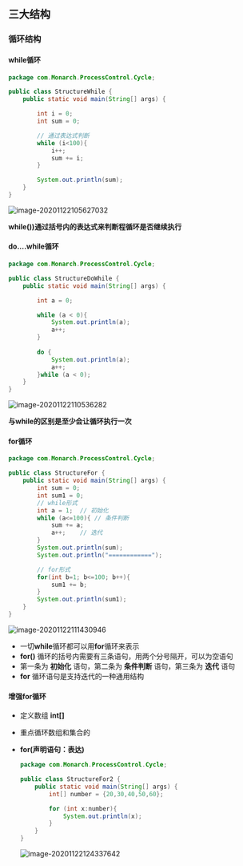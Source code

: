 ## 三大结构

### 循环结构



#### while循环

```java
package com.Monarch.ProcessControl.Cycle;

public class StructureWhile {
    public static void main(String[] args) {

        int i = 0;
        int sum = 0;

        // 通过表达式判断
        while (i<100){
            i++;
            sum += i;
        }

        System.out.println(sum);
    }
}
```

![image-20201122105627032](https://img2020.cnblogs.com/blog/2213660/202011/2213660-20201122105627204-1064395779.png)

**while())通过括号内的表达式来判断程循环是否继续执行** 

#### do....while循环

```java
package com.Monarch.ProcessControl.Cycle;

public class StructureDoWhile {
    public static void main(String[] args) {

        int a = 0;

        while (a < 0){
            System.out.println(a);
            a++;
        }
            
        do {
            System.out.println(a);
            a++;
        }while (a < 0);
    }
}
```

![image-20201122110536282](https://img2020.cnblogs.com/blog/2213660/202011/2213660-20201122110536460-774964967.png)

**与while的区别是至少会让循环执行一次** 

#### for循环

```java
package com.Monarch.ProcessControl.Cycle;

public class StructureFor {
    public static void main(String[] args) {
        int sum = 0;
        int sum1 = 0;
        // while形式
        int a = 1;  // 初始化
        while (a<=100){ // 条件判断
            sum += a;
            a++;    // 迭代
        }
        System.out.println(sum);
        System.out.println("============");

        // for形式
        for(int b=1; b<=100; b++){
            sum1 += b;
        }
        System.out.println(sum1);
    }
}
```

![image-20201122111430946](https://img2020.cnblogs.com/blog/2213660/202011/2213660-20201122111431132-965850489.png)

- 一切**while**循环都可以用**for**循环来表示
- **for()** 循环的括号内需要有三条语句，用两个分号隔开，可以为空语句
- 第一条为 **初始化** 语句，第二条为 **条件判断** 语句，第三条为 **迭代** 语句
- **for** 循环语句是支持迭代的一种通用结构



#### 增强for循环

- 定义数组  **int[]** 

- 重点循环数组和集合的

- **for(声明语句：表达)** 

    ```java
    package com.Monarch.ProcessControl.Cycle;
    
    public class StructureFor2 {
        public static void main(String[] args) {
            int[] number = {20,30,40,50,60};
    
            for (int x:number){
                System.out.println(x);
            }
        }
    }
    ```

    ![image-20201122124337642](https://img2020.cnblogs.com/blog/2213660/202011/2213660-20201122124337951-1015353958.png)

    



